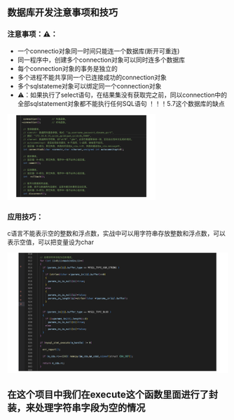 数据库开发注意事项和技巧
---

### 注意事项：⚠️：

- 一个connectio对象同一时间只能连一个数据库(断开可重连)
- 同一程序中，创建多个connection对象可以同时连多个数据库
- 每个connection对象的事务是独立的
- 多个进程不能共享同一个已连接成功的connection对象
- 多个sqlstateme对象可以绑定同一个connection对象
- ⚠️：如果执行了select语句，在结果集没有获取完之前，同以connection中的全部sqlstatement对象都不能执行任何SQL语句 ！！！5.7这个数据库的缺点

<img src="images/image-20230420105602497.png" alt="image-20230420105602497" style="zoom:33%;" />

### 应用技巧：

c语言不能表示空的整数和浮点数，实战中可以用字符串存放整数和浮点数，可以表示空值，可以把变量设为char

![image-20230420105619744](images/image-20230420105619744.png)

在这个项目中我们在execute这个函数里面进行了封装，来处理字符串字段为空的情况
---